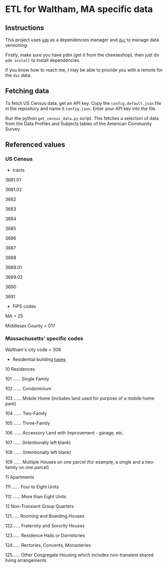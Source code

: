 
# ETL for Waltham, MA specific data

## Instructions

This project uses [`pdm`](https://pdm.fming.dev/latest/) as a dependencies manager and [`dvc`](https://dvc.org/doc) to manage data versioning.

Firstly, make sure you have pdm (get it from the cheeseshop), then just do `pdm install` to install dependencies.

If you know how to reach me, I may be able to provide you with a remote for the `dvc` data.

## Fetching data

To fetch US Census data, get an API key. Copy the `config.default.json` file in the
repository and name it `config.json`. Enter your API key into the file.

Run the python `get_census_data.py` script. This fetches a selection of
data from the Data Profiles and Subjects tables of the American Community Survey.

## Referenced values

### US Census

- tracts

3681.01

3681.02

3682

3683

3684

3685

3686

3687

3688

3689.01

3689.02

3690

3691

- FIPS codes

MA = 25

Middlesex County = 017

### Massachusetts' specific codes

Waltham's city code = 308

- Residential building [types](https://www.mass.gov/files/documents/2016/08/wr/classificationcodebook.pdf)

10 Residences

101 ...... Single Family

102 ...... Condominium

103 ...... Mobile Home (includes land used for purpose
of a mobile home park)

104 ...... Two-Family

105 ...... Three-Family

106 ...... Accessory Land with Improvement - garage,
etc.

107 ...... (Intentionally left blank)

108 ...... (Intentionally left blank)

109 ...... Multiple Houses on one parcel (for example, a
single and a two-family on one parcel)

11 Apartments

111 ...... Four to Eight Units

112 ...... More than Eight Units

12 Non-Transient Group Quarters

121...... Rooming and Boarding Houses

122...... Fraternity and Sorority Houses

123...... Residence Halls or Dormitories

124...... Rectories, Convents, Monasteries

125...... Other Congregate Housing which includes
non-transient shared living arrangements
